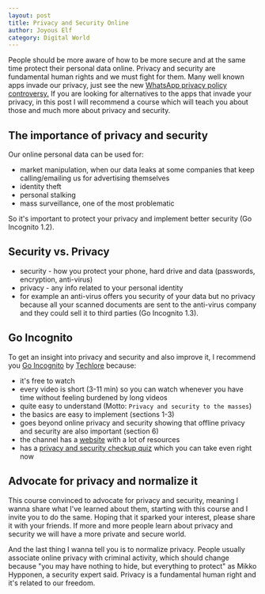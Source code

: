 ```yaml
---
layout: post
title: Privacy and Security Online
author: Joyous Elf
category: Digital World
---
```


People should be more aware of how to be more secure and at the same time protect their personal data online. Privacy and security are fundamental human rights and we must fight for them. Many well known apps invade our privacy, just see the new [WhatsApp privacy policy controversy.](https://www.trustedreviews.com/news/whatsapp-gives-users-ultimatum-share-data-with-facebook-or-lose-access-4117377) If you are looking for alternatives to the apps that invade your privacy, in this post I will recommend a course which will teach you about those and much more about privacy and security.

## The importance of privacy and security

Our online personal data can be used for:
- market manipulation, when our data leaks at some companies that keep calling/emailing us for advertising themselves
- identity theft
- personal stalking
- mass surveillance, one of the most problematic

So it's important to protect your privacy and implement better security (Go Incognito 1.2).

## Security vs. Privacy

- security - how you protect your phone, hard drive and data (passwords, encryption, anti-virus)
- privacy - any info related to your personal identity
- for example an anti-virus offers you security of your data but no privacy because all your scanned documents are sent to the anti-virus company and they could sell it to third parties (Go Incognito 1.3).

## Go Incognito
To get an insight into privacy and security and also improve it, I recommend you [Go Incognito](https://www.youtube.com/watch?v=jGR8_BcXIgw&list=PL3KeV6Ui_4CayDGHw64OFXEPHgXLkrtJO) by [Techlore](https://www.youtube.com/channel/UCs6KfncB4OV6Vug4o_bzijg) because:
- it's free to watch
- every video is short (3-11 min) so you can watch whenever you have time without feeling burdened by long videos
- quite easy to understand (Motto: `Privacy and security to the masses`)
- the basics are easy to implement (sections 1-3)
- goes beyond online privacy and security showing that offline privacy and security are also important (section 6)
- the channel has a [website](https://techlore.tech/) with a lot of resources
- has a [privacy and security checkup quiz](https://techlore.tech/spa.html) which you can take even right now

## Advocate for privacy and normalize it

This course convinced to advocate for privacy and security, meaning I wanna share what I've learned about them, starting with this course and I invite you to do the same. Hoping that it sparked your interest, please share it with your friends. If more and more people learn about privacy and security we will have a more private and secure world.

And the last thing I wanna tell you is to normalize privacy. People usually associate online privacy with criminal activity, which should change  because "you may have nothing to hide, but everything to protect" as Mikko Hypponen, a security expert said. Privacy is a fundamental human right and it's related to our freedom.
